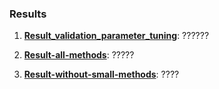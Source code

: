 ### Results

1. **[Result_validation_parameter_tuning](./Result_validation_parameter_tuning.csv)**: ??????

2. **[Result-all-methods](./Result-all-methods.csv)**: ?????

3. **[Result-without-small-methods](./Result-without-small-methods.csv)**: ????
